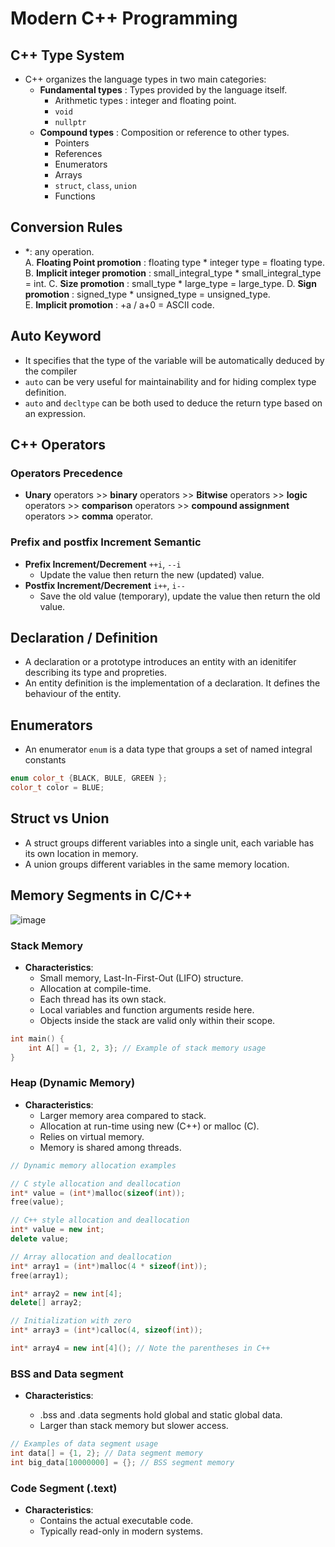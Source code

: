 # Modern C++ Programming

## C++ Type System
- C++ organizes the language types in two main categories:
    - **Fundamental types** : Types provided by the language itself.
        - Arithmetic types : integer and floating point.
        - `void`
        - `nullptr`
    - **Compound types** : Composition or reference to other types.
        - Pointers
        - References
        - Enumerators
        - Arrays
        - `struct`, `class`, `union`
        - Functions
## Conversion Rules
  - *: any operation.  
    A. **Floating Point promotion** : floating type * integer type = floating type.
    B. **Implicit integer promotion** : small_integral_type * small_integral_type  = int.
    C. **Size promotion** : small_type * large_type = large_type.
    D. **Sign promotion** : signed_type * unsigned_type = unsigned_type.  
    E. **Implicit promotion** : +a / a+0 = ASCII code.  
## Auto Keyword
- It specifies that the type of the variable will be automatically deduced by the compiler
- `auto` can be very useful for maintainability and for hiding complex type definition.  
- `auto` and `decltype` can be both used to deduce the return type based on an expression.

## C++ Operators
### Operators Precedence 
- **Unary** operators >> **binary** operators >> **Bitwise** operators >> **logic** operators >> **comparison** operators >> **compound assignment** operators >> **comma** operator.  
### Prefix and postfix Increment Semantic
  - **Prefix Increment/Decrement** `++i`, `--i`
      - Update the value then return the new (updated) value.  
  - **Postfix Increment/Decrement** `i++`, `i--`
      - Save the old value (temporary), update the value then return the old value.
   
## Declaration / Definition 
- A declaration or a prototype introduces an entity with an idenitifer describing its type and propreties.
- An entity definition is the implementation of a declaration. It defines the behaviour of the entity.

## Enumerators 
- An enumerator `enum` is a data type that groups a set of named integral constants
```cpp
enum color_t {BLACK, BULE, GREEN };
color_t color = BLUE;
```
## Struct vs Union
- A struct groups different variables into a single unit, each variable has its own location in memory.  
- A union groups different variables in the same memory location.  

## Memory Segments in C/C++
![image](https://github.com/GhassenHafsiaINSAT/C-Projects/assets/110825502/3cfcfbdc-c29e-4885-aacf-90334a5b7a36)
### Stack Memory

- **Characteristics**:
  - Small memory, Last-In-First-Out (LIFO) structure.
  - Allocation at compile-time.
  - Each thread has its own stack.
  - Local variables and function arguments reside here.
  - Objects inside the stack are valid only within their scope.

```cpp
int main() {
    int A[] = {1, 2, 3}; // Example of stack memory usage
}
```
### Heap (Dynamic Memory) 

- **Characteristics**:
    - Larger memory area compared to stack.
    - Allocation at run-time using new (C++) or malloc (C).
    - Relies on virtual memory.
    - Memory is shared among threads.
```cpp
// Dynamic memory allocation examples

// C style allocation and deallocation
int* value = (int*)malloc(sizeof(int));
free(value);

// C++ style allocation and deallocation
int* value = new int;
delete value;

// Array allocation and deallocation
int* array1 = (int*)malloc(4 * sizeof(int));
free(array1);

int* array2 = new int[4];
delete[] array2;

// Initialization with zero
int* array3 = (int*)calloc(4, sizeof(int));

int* array4 = new int[4](); // Note the parentheses in C++
```

### BSS and Data segment
- **Characteristics**:

    - .bss and .data segments hold global and static global data.
    - Larger than stack memory but slower access.
```cpp
// Examples of data segment usage
int data[] = {1, 2}; // Data segment memory
int big_data[10000000] = {}; // BSS segment memory
```

### Code Segment (.text)
- **Characteristics**:
    - Contains the actual executable code.
    - Typically read-only in modern systems.
